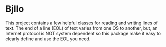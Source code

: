 # BjlIo

This project contains a few helpful classes for reading and
writing lines of text. The end of a line (EOL) of text varies from one OS to another, but,
an Internet protocol is NOT system dependent so this package make it easy to 
clearly define and use the EOL you need. 		


